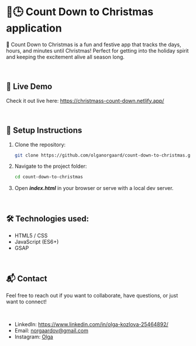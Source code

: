 <h1>🎅🕒  Count Down to Christmas application</h1>
<p>🎄 Count Down to Christmas is a fun and festive app that tracks the days, hours, and minutes until Christmas! Perfect for getting into the holiday spirit and keeping the excitement alive all season long.</p>
<br><h2> 🚀 Live Demo </h2>
<p>Check it out live here: <a href="https://christmass-count-down.netlify.app/">https://christmass-count-down.netlify.app/</a> </p>
<br><h2> 📌 Setup Instructions </h2>

1. Clone the repository:
   ```bash
   git clone https://github.com/olganorgaard/count-down-to-christmas.git
2. Navigate to the project folder:
   ```bash
   cd count-down-to-christmas
3. Open <b><i>index.html</i></b> in your browser or serve with a local dev server.

<br><h2> 🛠 Technologies used: </h2>
<ul>
  <li>HTML5 / CSS</li>
  <li>JavaScript (ES6+)</li>
  <li>GSAP</li>
</ul>

<br><h2> 📬 Contact </h2>
<p>Feel free to reach out if you want to collaborate, have questions, or just want to connect! </p><br>
<ul>
  <li>LinkedIn: <a href="https://www.linkedin.com/in/olga-kozlova-25464892/">https://www.linkedin.com/in/olga-kozlova-25464892/</a></li>
  <li>Email: <a href="mailto:norgaardov@gmail.com">norgaardov@gmail.com</a></li>
  <li>Instagram: <a href="https://www.instagram.com/kozlova_olgav/">Olga</a> </li>
</ul>
